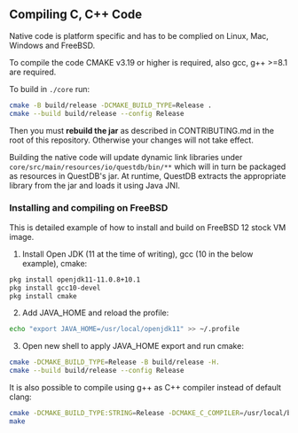 ## Compiling C, C++ Code

Native code is platform specific and has to be complied on Linux, Mac, Windows
and FreeBSD.

To compile the code CMAKE v3.19 or higher is required, also gcc, g++ >=8.1 are
required.

To build in `./core` run:

```bash
cmake -B build/release -DCMAKE_BUILD_TYPE=Release .
cmake --build build/release --config Release
```

Then you must **rebuild the jar** as described in CONTRIBUTING.md in the root
of this repository. Otherwise your changes will not take effect.

Building the native code will update dynamic link libraries under
`core/src/main/resources/io/questdb/bin/**` which will in turn be packaged as
resources in QuestDB's jar. At runtime, QuestDB extracts the appropriate
library from the jar and loads it using Java JNI.

### Installing and compiling on FreeBSD

This is detailed example of how to install and build on FreeBSD 12 stock VM
image.

1. Install Open JDK (11 at the time of writing), gcc (10 in the below example),
   cmake:

```bash
pkg install openjdk11-11.0.8+10.1
pkg install gcc10-devel
pkg install cmake
```

2. Add JAVA_HOME and reload the profile:

```bash
echo "export JAVA_HOME=/usr/local/openjdk11" >> ~/.profile
```

3. Open new shell to apply JAVA_HOME export and run cmake:

```bash
cmake -DCMAKE_BUILD_TYPE=Release -B build/release -H.
cmake --build build/release --config Release
```

It is also possible to compile using g++ as C++ compiler instead of default
clang:

```bash
cmake -DCMAKE_BUILD_TYPE:STRING=Release -DCMAKE_C_COMPILER=/usr/local/bin/gcc10 -DCMAKE_CXX_COMPILER=/usr/local/bin/g++10 .
make
```
